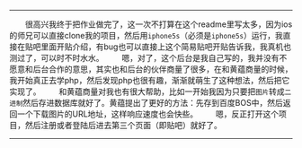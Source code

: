 
 ***
&ensp;&ensp;&ensp;&ensp;很高兴我终于把作业做完了，这一次不打算在这个readme里写太多，因为ios的师兄可以直接clone我的项目，然后用`iphone5s`（必须是`iphone5s`）运行，我直接在贴吧里面开贴介绍，有bug也可以直接上这个简易贴吧开贴告诉我，我真机也测过了，可以时不时水水。
&ensp;&ensp;&ensp;&ensp;嗯，对了，这个后台是我自己写的，我并没有不愿意和后台合作的意思，其实也和后台的伙伴商量了很多，在和黄蕴商量的时候，我开始真正去学php，然后发现php也很有趣，渐渐就萌生了这种想法，然后把它实现了。
&ensp;&ensp;&ensp;&ensp;和黄蕴商量对我也有很大帮助，比如一开始我因为只要把`图片`转成`二进制`然后存进数据库就好了。黄蕴提出了更好的方法：先存到百度BOS中，然后返回一个下载图片的URL地址，这样响应速度也会快些。
 &ensp;&ensp;&ensp;&ensp;嗯，反正打开这个项目，然后注册或者登陆后进去第三个页面（即贴吧）就好了。

***
